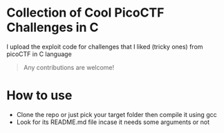 # Collection of Cool PicoCTF Challenges in C

I upload the exploit code for challenges that I liked (tricky ones) from picoCTF in C language

> Any contributions are welcome!

# How to use

- Clone the repo or just pick your target folder then compile it using gcc
- Look for its README.md file incase it needs some arguments or not
